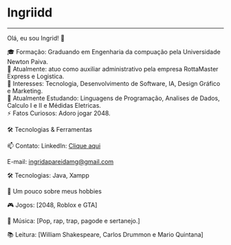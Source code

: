 # Ingriidd

<!--- Olá, esse é meu readme, fique à vontade para utilizá-lo como quiser! --> 

-----

Olá, eu sou Ingrid! 👋

🎓 Formação: Graduando em Engenharia da compuação pela Universidade Newton Paiva. <br>
💼 Atualmente: atuo como auxiliar administrativo pela empresa RottaMaster Express e Logistica. <br>
🧠 Interesses: Tecnologia, Desenvolvimento de Software, IA, Design Gráfico e Marketing. <br>
🌱 Atualmente Estudando: Linguagens de Programação, Analises de Dados, Calculo I e II e Médidas Eletricas. <br>
⚡ Fatos Curiosos: Adoro jogar 2048.

🛠️ Tecnologias & Ferramentas






📫 Contato:
LinkedIn: [Clique aqui](https://www.linkedin.com/in/ingrid-aparecida-166304228/)

E-mail: ingridapareidamg@gmail.com


🛠️ Tecnologias: Java, Xampp

🎨 Um pouco sobre meus hobbies

🎮 Jogos: [2048, Roblox e GTA]

🎵 Música: [Pop, rap, trap, pagode e sertanejo.]

📚 Leitura: [William Shakespeare, Carlos Drummon e Mario Quintana]
